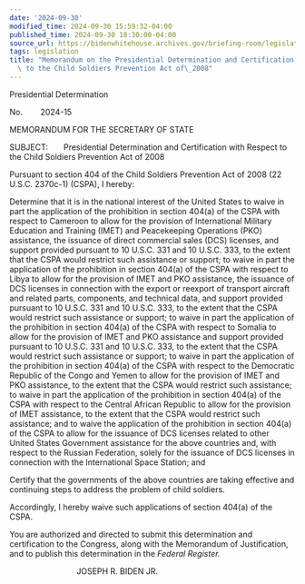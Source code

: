 ```yaml
---
date: '2024-09-30'
modified_time: 2024-09-30 15:59:32-04:00
published_time: 2024-09-30 18:30:00-04:00
source_url: https://bidenwhitehouse.archives.gov/briefing-room/legislation/2024/09/30/memorandum-on-the-presidential-determination-and-certification-with-respect-to-the-child-soldiers-prevention-act-of-2008/
tags: legislation
title: "Memorandum on the Presidential Determination and Certification with Respect\
  \ to the Child Soldiers Prevention Act of\_2008"
---
```

 
Presidential Determination

No.        2024-15        

MEMORANDUM FOR THE SECRETARY OF STATE

SUBJECT:       Presidential Determination and Certification with Respect
to the Child Soldiers Prevention Act of 2008

Pursuant to section 404 of the Child Soldiers Prevention Act of 2008 (22
U.S.C. 2370c-1) (CSPA), I hereby:

Determine that it is in the national interest of the United States to
waive in part the application of the prohibition in section 404(a) of
the CSPA with respect to Cameroon to allow for the provision of
International Military Education and Training (IMET) and Peacekeeping
Operations (PKO) assistance, the issuance of direct commercial sales
(DCS) licenses, and support provided pursuant to 10 U.S.C. 331 and
10 U.S.C. 333, to the extent that the CSPA would restrict such
assistance or support; to waive in part the application of the
prohibition in section 404(a) of the CSPA with respect to Libya to allow
for the provision of IMET and PKO assistance, the issuance of DCS
licenses in connection with the export or reexport of transport aircraft
and related parts, components, and technical data, and support provided
pursuant to 10 U.S.C. 331 and 10 U.S.C. 333, to the extent that the CSPA
would restrict such assistance or support; to waive in part the
application of the prohibition in section 404(a) of the CSPA with
respect to Somalia to allow for the provision of IMET and PKO assistance
and support provided pursuant to 10 U.S.C. 331 and 10 U.S.C. 333, to the
extent that the CSPA would restrict such assistance or support; to waive
in part the application of the prohibition in section 404(a) of the CSPA
with respect to the Democratic Republic of the Congo and Yemen to allow
for the provision of IMET and PKO assistance, to the extent that the
CSPA would restrict such assistance; to waive in part the application of
the prohibition in section 404(a) of the CSPA with respect to the
Central African Republic to allow for the provision of IMET assistance,
to the extent that the CSPA would restrict such assistance; and to waive
the application of the prohibition in section 404(a) of the CSPA to
allow for the issuance of DCS licenses related to other United States
Government assistance for the above countries and, with respect to the
Russian Federation, solely for the issuance of DCS licenses in
connection with the International Space Station; and

Certify that the governments of the above countries are taking effective
and continuing steps to address the problem of child soldiers.

Accordingly, I hereby waive such applications of section 404(a) of the
CSPA.

You are authorized and directed to submit this determination and
certification to the Congress, along with the Memorandum of
Justification, and to publish this determination in the *Federal
Register.*

                              JOSEPH R. BIDEN JR.
